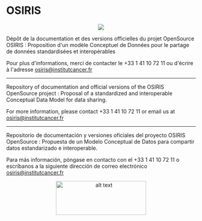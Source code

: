 # OSIRIS

<p align="center"> 
<img src="https://github.com/InstitutNationalduCancer/OSIRIS_OFFICIEL/blob/main/Images/OSIRIS_Brand.png" />
</p>


Dépôt de la documentation et des versions officielles du projet OpenSource OSIRIS : Proposition d'un modèle Conceptuel de Données pour le partage de données standardisées et interopérables

Pour plus d'informations, merci de contacter le +33 1 41 10 72 11 ou d'écrire à l'adresse osiris@institutcancer.fr

--------------------------------------------------------------------------------------------------------------------------

Repository of documentation and official versions of the OSIRIS OpenSource project : Proposal of a standardized and interoperable Conceptual Data Model for data sharing.

For more information, please contact +33 1 41 10 72 11 or email us at osiris@institutcancer.fr

--------------------------------------------------------------------------------------------------------------------------

Repositorio de documentación y versiones oficiales del proyecto OSIRIS OpenSource : Propuesta de un Modelo Conceptual de Datos para compartir datos estandarizado e interoperable.

Para más información, póngase en contacto con el +33 1 41 10 72 11 o escríbanos a la siguiente dirección de correo electrónico osiris@institutcancer.fr

<p align="center"> 
<img src="https://github.com/InstitutNationalduCancer/OSIRIS_OFFICIEL/blob/main/Images/INCa_Logo.png" alt="alt text" width="240" height="90">
</p>
